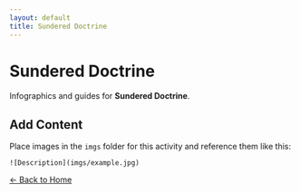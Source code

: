 ```yaml
---
layout: default
title: Sundered Doctrine
---
```


<div class="container">
<h1>Sundered Doctrine</h1>
<p>Infographics and guides for <strong>Sundered Doctrine</strong>.</p>
</div>

## Add Content

Place images in the `imgs` folder for this activity and reference them like this:

`![Description](imgs/example.jpg)`

[← Back to Home](../../index.html)
